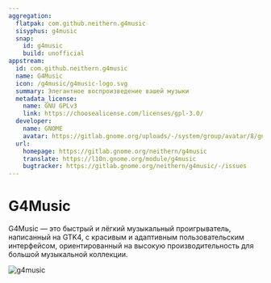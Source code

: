 ```yaml
---
aggregation:
  flatpak: com.github.neithern.g4music
  sisyphus: g4music
  snap:
    id: g4music
    build: unofficial
appstream:
  id: com.github.neithern.g4music
  name: G4Music
  icon: /g4music/g4music-logo.svg
  summary: Элегантное воспроизведение вашей музыки
  metadata_license:
    name: GNU GPLv3
    link: https://choosealicense.com/licenses/gpl-3.0/
  developer:
    name: GNOME
    avatar: https://gitlab.gnome.org/uploads/-/system/group/avatar/8/gnomelogo.png?width=48
  url:
    homepage: https://gitlab.gnome.org/neithern/g4music
    translate: https://l10n.gnome.org/module/g4music
    bugtracker: https://gitlab.gnome.org/neithern/g4music/-/issues
---
```


# G4Music

G4Music — это быстрый и лёгкий музыкальный проигрыватель, написанный на GTK4, с красивым и адаптивным пользовательским интерфейсом, ориентированный на высокую производительность для большой музыкальной коллекции.

![g4music](/g4music/g4music-1.png)

<!--@include: @ru/apps/.parts/install/content-repo.md-->
<!--@include: @ru/apps/.parts/install/content-flatpak.md-->
<!--@include: @ru/apps/.parts/install/content-snap.md-->
